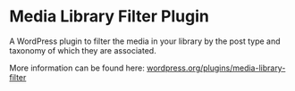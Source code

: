 # Media Library Filter Plugin

A WordPress plugin to filter the media in your library by the post type and taxonomy of which they are associated.

More information can be found here: [wordpress.org/plugins/media-library-filter](https://wordpress.org/plugins/media-library-filter/)